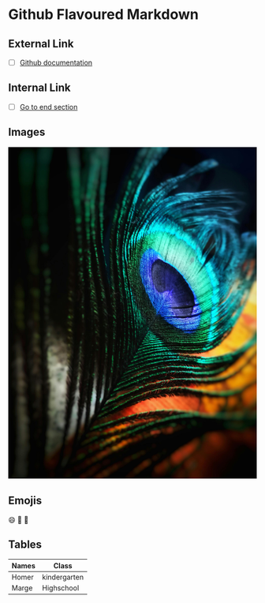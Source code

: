 # Github Flavoured Markdown
## External Link
- [ ] [Github documentation](https://help.github.com/en)
## Internal Link
- [ ] [Go to  end section](#tables)
## Images
![Peackock feather](./Images/pexels-anjana-c-674010.jpg)

## Emojis
:smile: :purple_heart: 🌈 
## Tables
|  Names | Class |
| ----------- | ----------- |
| Homer | kindergarten|
| Marge | Highschool | 
